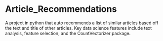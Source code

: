 # Article_Recommendations
A project in python that auto recommends a list of similar articles based off the text and title of other articles.
Key data science features include text analysis, feature selection, and the CountVectorizer package.
